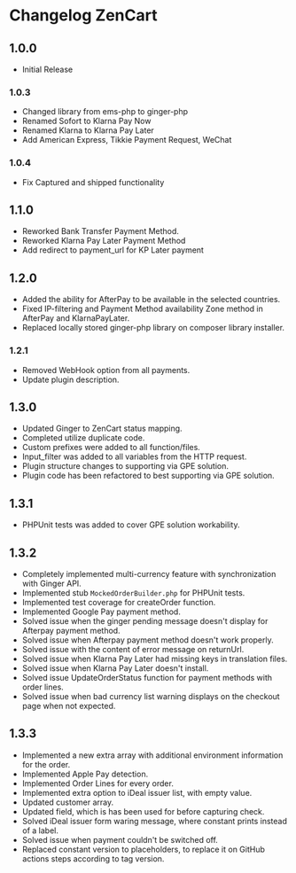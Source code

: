 # Changelog ZenCart

## 1.0.0 ##

* Initial Release

### 1.0.3 ###

* Changed library from ems-php to ginger-php
* Renamed Sofort to Klarna Pay Now
* Renamed Klarna to Klarna Pay Later
* Add American Express, Tikkie Payment Request, WeChat 

### 1.0.4 ###

* Fix Captured and shipped functionality

## 1.1.0 ##

* Reworked Bank Transfer Payment Method.
* Reworked Klarna Pay Later Payment Method
* Add redirect to payment_url for KP Later payment

## 1.2.0 ##

* Added the ability for AfterPay to be available in the selected countries.
* Fixed IP-filtering and Payment Method availability Zone method in AfterPay and KlarnaPayLater.
* Replaced locally stored ginger-php library on composer library installer.

### 1.2.1 ###

* Removed WebHook option from all payments.
* Update plugin description.

## 1.3.0 ## 

* Updated Ginger to ZenCart status mapping.
* Completed utilize duplicate code.
* Custom prefixes were added to all function/files.
* Input_filter was added to all variables from the HTTP request.
* Plugin structure changes to supporting via GPE solution.
* Plugin code has been refactored to best supporting via GPE solution.

## 1.3.1 ##

* PHPUnit tests was added to cover GPE solution workability.

## 1.3.2 ##

* Completely implemented multi-currency feature with synchronization with Ginger API.
* Implemented stub `MockedOrderBuilder.php` for PHPUnit tests.
* Implemented test coverage for createOrder function.
* Implemented Google Pay payment method.  
* Solved issue when the ginger pending message doesn't display for Afterpay payment method.
* Solved issue when Afterpay payment method doesn't work properly.
* Solved issue with the content of error message on returnUrl.
* Solved issue when Klarna Pay Later had missing keys in translation files.
* Solved issue when Klarna Pay Later doesn't install.
* Solved issue UpdateOrderStatus function for payment methods with order lines.
* Solved issue when bad currency list warning displays on the checkout page when not expected.

## 1.3.3 ##

* Implemented a new extra array with additional environment information for the order.
* Implemented Apple Pay detection.
* Implemented Order Lines for every order.
* Implemented extra option to iDeal issuer list, with empty value.
* Updated customer array.
* Updated field, which is has been used for before capturing check.
* Solved iDeal issuer form waring message, where constant prints instead of a label.
* Solved issue when payment couldn't be switched off.
* Replaced constant version to placeholders, to replace it on GitHub actions steps according to tag version. 